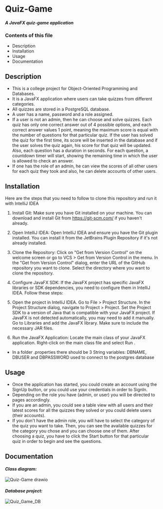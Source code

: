 # Quiz-Game

#### _A JavaFX quiz-game application_

### Contents of this file
- Description
- Installation
- Usage
- Documentation

## Description

- This is a college project for Object-Oriented Programming and Databases.
- It is a JavaFX application where users can take quizzes from different categories. 
- All quizzes are stored in a PostgreSQL database.
- A user has a name, password and a role assigned.
- If a user is not an admin, then he can choose and solve quizzes. Each quiz has only one correct answer out of 4 possible options, and each correct answer values 1 point, meaning the maximum score is equal with the number of questions for that particular quiz. If the user has solved the quiz for the first time, its score will be inserted in the database and if the user solves the quiz again, his score for that quiz will be updated. Also, each question has a duration in seconds. For each question, a countdown timer will start, showing the remaining time in which the user is allowed to check an answer.
- If one has the role of an admin, he can view the scores of all other users for each quiz they took and also, he can delete accounts of other users.

## Installation

Here are the steps that you need to follow to clone this repository and run it with IntelliJ IDEA

1. Install Git:
Make sure you have Git installed on your machine. You can download and install Git from https://git-scm.com/ if you haven't already.

2. Open IntelliJ IDEA:
Open IntelliJ IDEA and ensure you have the Git plugin installed. You can install it from the JetBrains Plugin Repository if it's not already installed.

3. Clone the Repository:
Click on "Get from Version Control" on the welcome screen or go to VCS > Get from Version Control in the menu.
In the "Get from Version Control" dialog, enter the URL of the GitHub repository you want to clone.
Select the directory where you want to clone the repository.

4. Configure JavaFX SDK:
If the JavaFX project has specific JavaFX libraries or SDK dependencies, you need to configure them in IntelliJ IDEA. Follow these steps:

5. Open the project in IntelliJ IDEA.
Go to File > Project Structure.
In the Project Structure dialog, navigate to Project > Project.
Set the Project SDK to a version of Java that is compatible with your JavaFX project.
If JavaFX is not detected automatically, you may need to add it manually. Go to Libraries and add the JavaFX library. Make sure to include the necessary JAR files.

6. Run the JavaFX Application:
Locate the main class of your JavaFX application.
Right-click on the main class file and select Run <YourMainClass>.

- In a folder .properties there should be 3 String variables: DBNAME, DBUSER and DBPASSWORD used to connect to the postgres database


## Usage
- Once the application has started, you could create an account using the SignUp button, or you could use your credentials in order to SignIn.
- Depending on the role you have (admin, or user) you will be directed to pages accordingly.
- If you are an admin, you could see a table view with all users and their latest scores for all the quizzes they solved or you could delete users (their accounts).
- If you don't have the admin role, you will have to select the category of the quiz you want to take. Then, you can see the available quizzes for the category you chose and you can choose one of them. After choosing a quiz, you have to click the Start button for that particular quiz in order to begin and see the questions.
 
## Documentation
#### _Class diagram:_
![Quiz-Game drawio](https://github.com/Luisa-Elena/Quiz-Game/assets/143015197/5c3d7643-19fd-4a3c-a529-1e363c84a771)

#### _Database project:_
![Quiz_Game_DB](https://github.com/Luisa-Elena/Quiz-Game/assets/143015197/60081911-7f88-4fc0-93e6-70b9d916e932)
